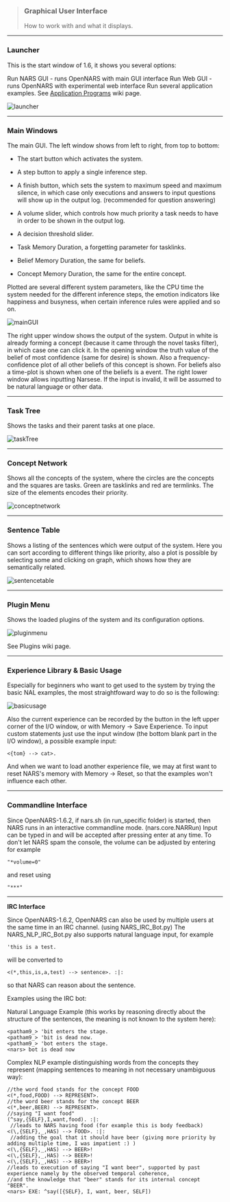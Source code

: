 > ### Graphical User Interface  
> How to work with and what it displays.

***
### Launcher

This is the start window of 1.6, it shows you several options:

Run NARS GUI - runs OpenNARS with main GUI interface
Run Web GUI - runs OpenNARS with experimental web interface
Run several application examples. See [Application Programs](https://github.com/opennars/opennars/wiki/Application-Programs) wiki page.

![launcher](https://cloud.githubusercontent.com/assets/11791925/6993904/baba6b30-db37-11e4-8ded-505fee49a04c.png)

***

### Main Windows

The main GUI. The left window shows from left to right, from top to bottom:

* The start button which activates the system.

* A step button to apply a single inference step.

* A finish button, which sets the system to maximum speed and maximum silence, in which case only executions and answers to input questions will show up in the output log. (recommended for question answering)

* A volume slider, which controls how much priority a task needs to have in order to be shown in the output log.

* A decision threshold slider.

* Task Memory Duration, a forgetting parameter for tasklinks.

* Belief Memory Duration, the same for beliefs.

* Concept Memory Duration, the same for the entire concept.

Plotted are several different system parameters, like the CPU time the system needed for the different inference steps, the emotion indicators like happiness and busyness, when certain inference rules were applied and so on.

![mainGUI](https://cloud.githubusercontent.com/assets/11791925/6993913/00a37740-db38-11e4-855e-9c5f1c9b7be5.png)

The right upper window shows the output of the system. Output in white is already forming a concept (because it came through the novel tasks filter), in which case one can click it. In the opening window the truth value of the belief of most confidence (same for desire) is shown. Also a frequency-confidence plot of all other beliefs of this concept is shown. For beliefs also a time-plot is shown when one of the beliefs is a event. The right lower window allows inputting Narsese. If the input is invalid, it will be assumed to be natural language or other data.

***

### Task Tree

Shows the tasks and their parent tasks at one place.

![taskTree](https://cloud.githubusercontent.com/assets/11791925/6993920/2b9a9db6-db38-11e4-9512-7f33943c9bb5.png)

***
### Concept Network

Shows all the concepts of the system, where the circles are the concepts and the squares are tasks. Green are tasklinks and red are termlinks. The size of the elements encodes their priority.

![conceptnetwork](https://cloud.githubusercontent.com/assets/11791925/6993929/57009b40-db38-11e4-98ef-dac03b8157d3.png)

***
### Sentence Table
Shows a listing of the sentences which were output of the system. Here you can sort according to different things like priority, also a plot is possible by selecting some and clicking on graph, which shows how they are semantically related.

![sentencetable](https://cloud.githubusercontent.com/assets/11791925/6993933/71eff022-db38-11e4-83b7-6a204d038471.png)

***
### Plugin Menu
Shows the loaded plugins of the system and its configuration options. 

![pluginmenu](https://cloud.githubusercontent.com/assets/11791925/6993936/8c596790-db38-11e4-9d01-5745486029a0.png)

See Plugins wiki page.

***

### Experience Library & Basic Usage

Especially for beginners who want to get used to the system by trying the basic NAL examples, the most straightfoward way to do so is the following:

![basicusage](https://cloud.githubusercontent.com/assets/11791925/6993944/c4836044-db38-11e4-9add-155ac20080a8.png)

Also the current experience can be recorded by the button in the left upper corner of the I/O window, or with Memory -> Save Experience. To input custom statements just use the input window (the bottom blank part in the I/O window), a possible example input:

`<{tom} --> cat>.`

And when we want to load another experience file, we may at first want to reset NARS's memory with Memory -> Reset, so that the examples won't influence each other.

***

### Commandline Interface

Since OpenNARS-1.6.2, if nars.sh (in run_specific folder) is started, then NARS runs in an interactive commandline mode. (nars.core.NARRun) Input can be typed in and will be accepted after pressing enter at any time. To don't let NARS spam the console, the volume can be adjusted by entering for example

`"*volume=0" `

and reset using

`"***"`

***

**IRC Interface**

Since OpenNARS-1.6.2, OpenNARS can also be used by multiple users at the same time in an IRC channel. (using NARS_IRC_Bot.py) The NARS_NLP_IRC_Bot.py also supports natural language input, for example

`'this is a test.`

will be converted to

`<(*,this,is,a,test) --> sentence>. :|:`

so that NARS can reason about the sentence.

Examples using the IRC bot:

Natural Language Example (this works by reasoning directly about the structure of the sentences, the meaning is not known to the system here):

```
<patham9_> 'bit enters the stage. 
<patham9_> 'bit is dead now. 
<patham9_> 'bot enters the stage. 
<nars> bot is dead now 
```

Complex NLP example distinguishing words from the concepts they represent (mapping sentences to meaning in not necessary unambiguous way):

```
//the word food stands for the concept FOOD
<(*,food,FOOD) --> REPRESENT>.
//the word beer stands for the concept BEER
<(*,beer,BEER) --> REPRESENT>.
//saying "I want food"
(^say,{SELF},I,want,food). :|:
 //leads to NARS having food (for example this is body feedback)
<(\,{SELF},_,HAS) --> FOOD>. :|:
 //adding the goal that it should have beer (giving more priority by adding multiple time, I was impatient :) )
<(\,{SELF},_,HAS) --> BEER>!
<(\,{SELF},_,HAS) --> BEER>!
<(\,{SELF},_,HAS) --> BEER>!
//leads to execution of saying "I want beer", supported by past experience namely by the observed temporal coherence, 
//and the knowledge that "beer" stands for its internal concept "BEER".
<nars> EXE: ^say([{SELF}, I, want, beer, SELF])
```